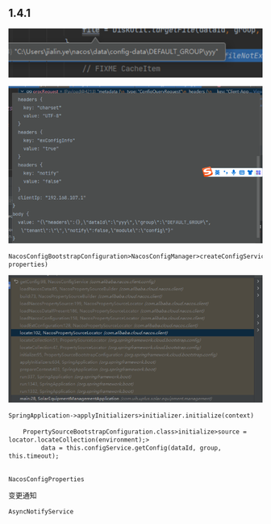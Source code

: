 







## 1.4.1



![image-20230116174043003](assets/image-20230116174043003.png)



![image-20230116174057507](assets/image-20230116174057507.png)





```
NacosConfigBootstrapConfiguration>NacosConfigManager>createConfigService>NacosFactory.createConfigService>constructor.newInstance(properties)>NacosConfigService(Properties properties)
```













![image-20230116134123027](assets/image-20230116134123027.png)

```
SpringApplication->applyInitializers>initializer.initialize(context)
	
	PropertySourceBootstrapConfiguration.class>initialize>source = locator.locateCollection(environment);>
	     data = this.configService.getConfig(dataId, group, this.timeout);
		
```



```
NacosConfigProperties
```





变更通知

```
AsyncNotifyService
```